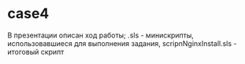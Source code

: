 # case4
В презентации описан ход работы;
.sls - минискрипты, использовавшиеся для выполнения задания, scripnNginxInstall.sls - итоговый скрипт
